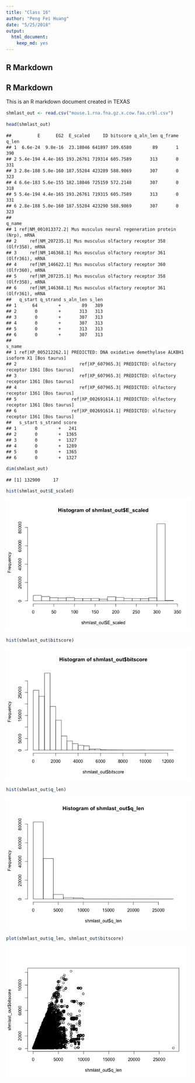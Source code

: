 ```yaml
---
title: "Class 16"
author: "Peng Fei Huang"
date: "5/25/2018"
output: 
  html_document: 
    keep_md: yes
---
```




## R Markdown
## R Markdown

This is an R markdown document created in TEXAS 


```r
shmlast_out <- read.csv("mouse.1.rna.fna.gz.x.cow.faa.crbl.csv")
```


```r
head(shmlast_out)
```

```
##          E      EG2  E_scaled     ID bitscore q_aln_len q_frame q_len
## 1  6.6e-24  9.8e-16  23.18046 641897 109.6580        89       1   390
## 2 5.4e-194 4.4e-165 193.26761 719314 605.7589       313       0   331
## 3 2.8e-188 5.0e-160 187.55284 423289 588.9869       307       0   323
## 4 6.6e-183 5.6e-155 182.18046 725159 572.2148       307       0   318
## 5 5.4e-194 4.4e-165 193.26761 719315 605.7589       313       0   331
## 6 2.8e-188 5.0e-160 187.55284 423290 588.9869       307       0   323
##                                                                     q_name
## 1 ref|NM_001013372.2| Mus musculus neural regeneration protein (Nrp), mRNA
## 2     ref|NM_207235.1| Mus musculus olfactory receptor 358 (Olfr358), mRNA
## 3     ref|NM_146368.1| Mus musculus olfactory receptor 361 (Olfr361), mRNA
## 4     ref|NM_146622.1| Mus musculus olfactory receptor 360 (Olfr360), mRNA
## 5     ref|NM_207235.1| Mus musculus olfactory receptor 358 (Olfr358), mRNA
## 6     ref|NM_146368.1| Mus musculus olfactory receptor 361 (Olfr361), mRNA
##   q_start q_strand s_aln_len s_len
## 1      64        +        89   389
## 2       0        +       313   313
## 3       0        +       307   313
## 4       0        +       307   313
## 5       0        +       313   313
## 6       0        +       307   313
##                                                                                    s_name
## 1 ref|XP_005212262.1| PREDICTED: DNA oxidative demethylase ALKBH1 isoform X1 [Bos taurus]
## 2                        ref|XP_607965.3| PREDICTED: olfactory receptor 1361 [Bos taurus]
## 3                        ref|XP_607965.3| PREDICTED: olfactory receptor 1361 [Bos taurus]
## 4                        ref|XP_607965.3| PREDICTED: olfactory receptor 1361 [Bos taurus]
## 5                     ref|XP_002691614.1| PREDICTED: olfactory receptor 1361 [Bos taurus]
## 6                     ref|XP_002691614.1| PREDICTED: olfactory receptor 1361 [Bos taurus]
##   s_start s_strand score
## 1       0        +   241
## 2       0        +  1365
## 3       0        +  1327
## 4       0        +  1289
## 5       0        +  1365
## 6       0        +  1327
```


```r
dim(shmlast_out)
```

```
## [1] 132900     17
```


```r
hist(shmlast_out$E_scaled)
```

![](Class_16_files/figure-html/unnamed-chunk-4-1.png)<!-- -->


```r
hist(shmlast_out$bitscore) 
```

![](Class_16_files/figure-html/unnamed-chunk-5-1.png)<!-- -->


```r
hist(shmlast_out$q_len)
```

![](Class_16_files/figure-html/unnamed-chunk-6-1.png)<!-- -->


```r
plot(shmlast_out$q_len, shmlast_out$bitscore)
```

![](Class_16_files/figure-html/unnamed-chunk-7-1.png)<!-- -->




